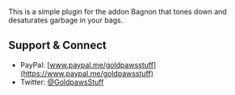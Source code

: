 This is a simple plugin for the addon Bagnon that tones down and desaturates garbage in your bags.

## **Support & Connect**
* PayPal: [www.paypal.me/goldpawsstuff](https://www.paypal.me/goldpawsstuff)  
* Twitter: [@GoldpawsStuff](https://twitter.com/goldpawsstuff)  
